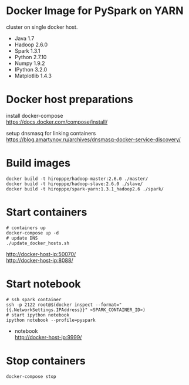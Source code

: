 # Docker Image for PySpark on YARN
cluster on single docker host.

* Java 1.7
* Hadoop 2.6.0
* Spark 1.3.1
* Python 2.7.10
* Numpy 1.9.2
* IPython 3.2.0
* Matplotlib 1.4.3

# Docker host preparations
install docker-compose  
<https://docs.docker.com/compose/install/>

setup dnsmasq for linking containers  
<https://blog.amartynov.ru/archives/dnsmasq-docker-service-discovery/>

# Build images
```
docker build -t hiropppe/hadoop-master:2.6.0 ./master/
docker build -t hiropppe/hadoop-slave:2.6.0 ./slave/
docker build -t hiropppe/spark-yarn:1.3.1_hadoop2.6 ./spark/
```

# Start containers
```
# containers up
docker-compose up -d
# update DNS
./update_docker_hosts.sh
```

<http://docker-host-ip:50070/>  
<http://docker-host-ip:8088/>  

# Start notebook
```
# ssh spark container 
ssh -p 2122 root@$(docker inspect --format="{{.NetworkSettings.IPAddress}}" <SPARK_CONTAINER_ID>)
# start ipython notebook
ipython notebook --profile=pyspark
```

* notebook  
<http://docker-host-ip:9999/>

# Stop containers
```
docker-compose stop
```
